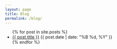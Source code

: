 ```yaml
---
layout: page
title: Blog
permalink: /blog/
---
```


<ul>
  {% for post in site.posts %}
    <li>
      <a href="{{site.baseurl}}{{ post.url }}">{{ post.title }}</a>
      <span>{{ post.date | date: "%B %d, %Y" }}</span>
    </li>
  {% endfor %}
</ul>